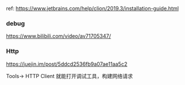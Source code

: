 ref: https://www.jetbrains.com/help/clion/2019.3/installation-guide.html



### debug

https://www.bilibili.com/video/av71705347/

### Http
https://juejin.im/post/5ddcd2536fb9a07ae11aa5c2

Tools-> HTTP Client 就能打开调试工具，构建网络请求




